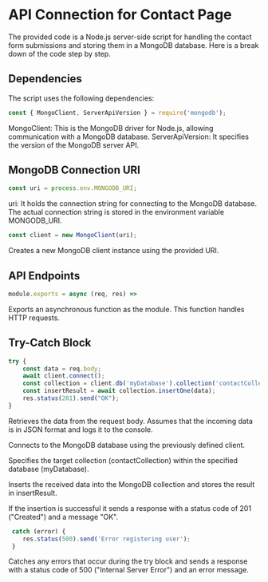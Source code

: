 # API Connection for Contact Page

The provided code is a Node.js server-side script for handling the contact form submissions and storing them in a MongoDB database. Here is a break down of the code step by step.

## Dependencies

The script uses the following dependencies:

```javascript
const { MongoClient, ServerApiVersion } = require('mongodb');
```
MongoClient: This is the MongoDB driver for Node.js, allowing communication with a MongoDB database.
ServerApiVersion: It specifies the version of the MongoDB server API.

## MongoDB Connection URI

```javascript
const uri = process.env.MONGODB_URI;
```
uri: It holds the connection string for connecting to the MongoDB database. The actual connection string is stored in the environment variable MONGODB_URI.

```javascript
const client = new MongoClient(uri);
```
Creates a new MongoDB client instance using the provided URI.

## API Endpoints
```javascript
module.exports = async (req, res) =>
```
Exports an asynchronous function as the module. This function handles HTTP requests.

## Try-Catch Block
```javascript
try {
    const data = req.body;
    await client.connect();
    const collection = client.db('myDatabase').collection('contactCollection');
    const insertResult = await collection.insertOne(data);
    res.status(201).send("OK");
}
```
Retrieves the data from the request body. Assumes that the incoming data is in JSON format and logs it to the console.

Connects to the MongoDB database using the previously defined client.

Specifies the target collection (contactCollection) within the specified database (myDatabase).

Inserts the received data into the MongoDB collection and stores the result in insertResult.

If the insertion is successful it sends a response with a status code of 201 ("Created") and a message "OK".

```javascript
 catch (error) {
    res.status(500).send('Error registering user');
 }
```

Catches any errors that occur during the try block and sends a response with a status code of 500 ("Internal Server Error") and an error message.
